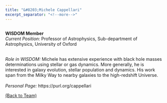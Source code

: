 ```yaml
---
title: "&#8203;Michele Cappellari"
excerpt_separator: "<!--more-->"
---
```

<figure style="width: 150px" class="align-left"><a href="{{ site.baseurl }}{{page.url}}">
  <img src="{{ site.url }}{{ site.baseurl }}/assets/images/MicheleCappellari.jpeg" alt=""></a>
</figure>

<b>WISDOM Member</b><br>
<i>Current Position:</i> Professor of Astrophysics, Sub-department of Astrophysics, University of Oxford<br>
<!--more-->
<br>
<i>Role in WISDOM:</i> Michele has extensive experience with black hole masses determinations using stellar or gas dynamics. More generally, he is interested in galaxy evolution, stellar population and dynamics. His work span from the Milky Way to nearby galaxies to the high-redshift Universe. 
<br><br>
<i>Personal Page:</i> https://purl.org/cappellari

<a href="{{ site.url }}{{ site.baseurl }}/team/">(Back to Team)</a>